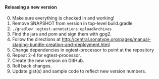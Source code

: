 #### Releasing a new version

0. Make sure everything is checked in and working!
1. Remove SNAPSHOT from version in top-level build.gradle
2. `./gradlew :egtest-annotations:uploadArchives`
3. Find the jars and pom and sign them with gpg2.
4. Follow the directions at http://central.sonatype.org/pages/manual-staging-bundle-creation-and-deployment.html
5. Change dependencies in egtest-processor to point at the repository
6. Repeat 2-4 for egtest-processor.
7. Create the new version on GitHub.
8. Roll back changes.
9. Update gist(s) and sample code to reflect new version numbers.
